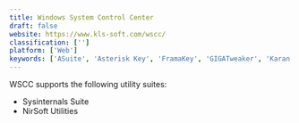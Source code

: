 ```yaml
---
title: Windows System Control Center
draft: false 
website: https://www.kls-soft.com/wscc/
classification: ['']
platform: ['Web']
keywords: ['ASuite', 'Asterisk Key', 'FramaKey', 'GIGATweaker', 'Karan PC', 'LiberKey', 'Lupo PenSuite', 'Network Password Recovery', 'PStart', 'Password Decrypter', 'PenDriveApps', 'Quick Cliq', 'SpotAuditor Password Recovery Software', 'SyMenu', 'Sysinternals Suite', 'The Portable Freeware Collection', 'WinPenPack', 'miniWE']
---
```

WSCC supports the following utility suites:
- Sysinternals Suite
- NirSoft Utilities